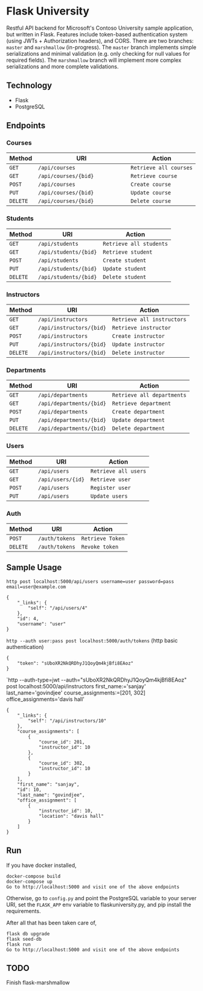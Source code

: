 # Flask University

Restful API backend for Microsoft's Contoso University sample application, but
written in Flask. Features include token-based authentication system (using
JWTs + Authorization headers), and CORS. There are two branches: `master` and
`marshmallow` (in-progress). The `master` branch implements simple
serializations and minimal validation (e.g. only checking for null values for
required fields). The `marshmallow` branch will implement more complex
serializations and more complete validations.

Technology
----------
* Flask
* PostgreSQL

Endpoints
---------

### Courses
| Method     | URI                                   | Action                                    |
|------------|---------------------------------------|-------------------------------------------|
| `GET`      | `/api/courses`                        | `Retrieve all courses`                    |
| `GET`      | `/api/courses/{bid}`                  | `Retrieve course`                         |
| `POST`     | `/api/courses`                        | `Create course`                           |
| `PUT`      | `/api/courses/{bid}`                  | `Update course`                           |
| `DELETE`   | `/api/courses/{bid}          `        | `Delete course`                           |

### Students
| Method     | URI                                   | Action                                    |
|------------|---------------------------------------|-------------------------------------------|
| `GET`      | `/api/students`                       | `Retrieve all students`                   |
| `GET`      | `/api/students/{bid}`                 | `Retrieve student`                        |
| `POST`     | `/api/students`                       | `Create student`                          |
| `PUT`      | `/api/students/{bid}`                 | `Update student`                          |
| `DELETE`   | `/api/students/{bid}`                 | `Delete student`                          |

### Instructors
| Method     | URI                                   | Action                                    |
|------------|---------------------------------------|-------------------------------------------|
| `GET`      | `/api/instructors`                    | `Retrieve all instructors`                |
| `GET`      | `/api/instructors/{bid}`              | `Retrieve instructor`                     |
| `POST`     | `/api/instructors`                    | `Create instructor`                       |
| `PUT`      | `/api/instructors/{bid}`              | `Update instructor`                       |
| `DELETE`   | `/api/instructors/{bid}`              | `Delete instructor`                       |

### Departments
| Method     | URI                                   | Action                                    |
|------------|---------------------------------------|-------------------------------------------|
| `GET`      | `/api/departments`                    | `Retrieve all departments`                |
| `GET`      | `/api/departments/{bid}`              | `Retrieve department`                     |
| `POST`     | `/api/departments`                    | `Create department`                       |
| `PUT`      | `/api/departments/{bid}`              | `Update department`                       |
| `DELETE`   | `/api/departments/{bid}`              | `Delete department`                       |

### Users
| Method     | URI                                   | Action                                    |
|------------|---------------------------------------|-------------------------------------------|
| `GET`      | `/api/users`                          | `Retrieve all users`                      |
| `GET`      | `/api/users/{id}`                     | `Retrieve user`                           |
| `POST`     | `/api/users`                          | `Register user `                          |
| `PUT`      | `/api/users`                          | `Update users`                            |

### Auth
| Method     | URI                                   | Action                                    |
|------------|---------------------------------------|-------------------------------------------|
| `POST`     | `/auth/tokens`                        | `Retrieve Token`                          |
| `DELETE`   | `/auth/tokens`                        | `Revoke token `                           |

Sample Usage
---------------
`http post localhost:5000/api/users username=user password=pass
email=user@example.com`
```
{
    "_links": {
        "self": "/api/users/4"
    }, 
    "id": 4, 
    "username": "user"
}
```

`http --auth user:pass post localhost:5000/auth/tokens` (http basic authentication)
```
{
    "token": "sUboXR2NkQRDhyJ1QoyQm4kjBfi8EAoz"
}
```

`http --auth-type=jwt --auth="sUboXR2NkQRDhyJ1QoyQm4kjBfi8EAoz" post localhost:5000/api/instructors first_name:='sanjay' last_name='govindjee' course_assignments:=[201, 302] office_assignments='davis hall'

```
{
    "_links": {
        "self": "/api/instructors/10"
    }, 
    "course_assignments": [
        {
            "course_id": 201, 
            "instructor_id": 10
        }, 
        {
            "course_id": 302, 
            "instructor_id": 10
        }
    ], 
    "first_name": "sanjay", 
    "id": 10, 
    "last_name": "govindjee", 
    "office_assignment": [
        {
            "instructor_id": 10, 
            "location": "davis hall"
        }
    ]
}
```

Run
---
If you have docker installed,
```
docker-compose build
docker-compose up
Go to http://localhost:5000 and visit one of the above endpoints
```

Otherwise, go to `config.py` and point the PostgreSQL variable to your server
URI, set the `FLASK_APP` env variable to flaskuniversity.py, and pip install
the requirements. 

After all that has been taken care of,
```
flask db upgrade
flask seed-db
flask run
Go to http://localhost:5000 and visit one of the above endpoints
```

TODO
----
Finish flask-marshmallow 
